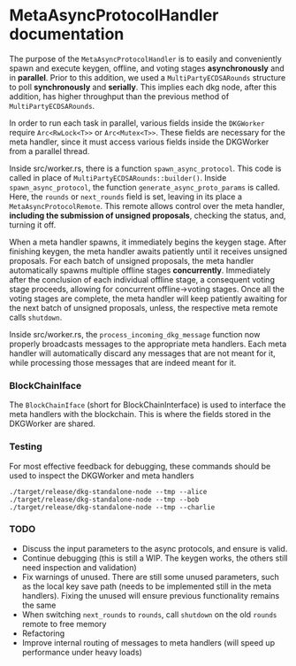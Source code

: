 # MetaAsyncProtocolHandler documentation

The purpose of the ``MetaAsyncProtocolHandler`` is to easily and conveniently
spawn and execute keygen, offline, and voting stages **asynchronously** and in **parallel**. Prior to this addition, we used a ``MultiPartyECDSARounds``
structure to poll **synchronously** and **serially**. This implies each dkg node, after this addition, has higher throughput than the previous method of ``MultiPartyECDSARounds``.

In order to run each task in parallel, various fields inside the ``DKGWorker`` require ``Arc<RwLock<T>>`` or ``Arc<Mutex<T>>``. These fields are necessary for the
meta handler, since it must access various fields inside the DKGWorker from a parallel thread.

Inside src/worker.rs, there is a function ``spawn_async_protocol``. This code is called in place of ``MultiPartyECDSARounds::builder()``.
Inside ``spawn_async_protocol``, the function ``generate_async_proto_params`` is called. Here, the ``rounds`` or ``next_rounds`` field is set, leaving in its place a ``MetaAsyncProtocolRemote``. This remote
allows control over the meta handler, **including the submission of unsigned proposals**, checking the status, and, turning it off.

When a meta handler spawns, it immediately begins the keygen stage. After finishing keygen, the meta handler awaits patiently until it receives unsigned proposals. For each batch of unsigned proposals,
the meta handler automatically spawns multiple offline stages **concurrently**. Immediately after the conclusion of each individual offline stage, a consequent voting stage proceeds, allowing for concurrent offline->voting stages.
Once all the voting stages are complete, the meta handler will keep patiently awaiting for the next batch of unsigned proposals, unless, the respective meta remote calls ``shutdown``.

Inside src/worker.rs, the ``process_incoming_dkg_message`` function now properly broadcasts messages to the appropriate meta handlers. Each meta handler will automatically
discard any messages that are not meant for it, while processing those messages that are indeed meant for it.

### BlockChainIface
The ``BlockChainIface`` (short for BlockChainInterface) is used to interface the meta handlers with the blockchain. This is where the fields stored in the DKGWorker are shared.

### Testing
For most effective feedback for debugging, these commands should be used to inspect the DKGWorker and meta handlers
```
./target/release/dkg-standalone-node --tmp --alice
./target/release/dkg-standalone-node --tmp --bob
./target/release/dkg-standalone-node --tmp --charlie
```

### TODO
- Discuss the input parameters to the async protocols, and ensure is valid.
- Continue debugging (this is still a WIP. The keygen works, the others still need inspection and validation)
- Fix warnings of unused. There are still some unused parameters, such as the local key save path (needs to be implemented still in the meta handlers). Fixing the unused will ensure previous functionality remains the same
- When switching ``next_rounds`` to ``rounds``, call ``shutdown`` on the old ``rounds`` remote to free memory
- Refactoring
- Improve internal routing of messages to meta handlers (will speed up performance under heavy loads)
